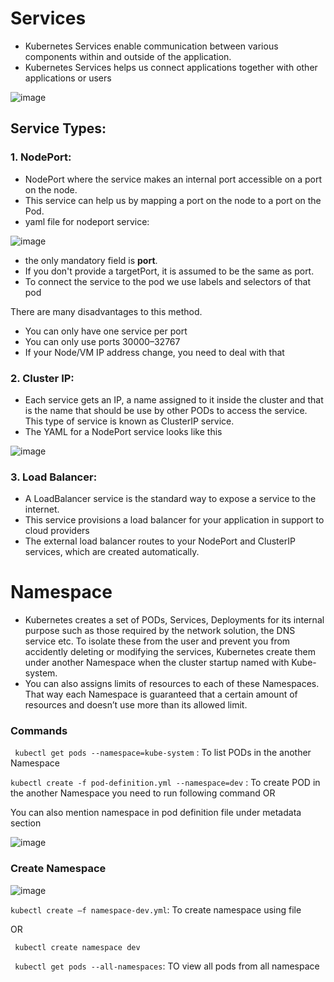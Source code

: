 # Services
- Kubernetes Services enable communication between various components within and outside of the application.
- Kubernetes Services helps us connect applications together with other applications or users

![image](https://user-images.githubusercontent.com/87442305/210403253-01800fc8-a71e-4588-9f1c-29d2e20f864f.png)

## Service Types:

### 1. NodePort:
- NodePort where the service makes an internal port accessible on a port on the node.
- This service can help us by mapping a port on the node to a port on the Pod.
- yaml file for nodeport service:

![image](https://user-images.githubusercontent.com/87442305/210406420-dc0ee3a1-d2e8-401b-a1d5-8bfd54991496.png)

- the only mandatory field is **port**.
- If you don't provide a targetPort, it is assumed to be the same as port.
- To connect the service to the pod we use labels and selectors of that pod

There are many disadvantages to this method.

- You can only have one service per port
- You can only use ports 30000–32767
- If your Node/VM IP address change, you need to deal with that

### 2. Cluster IP: 
- Each service gets an IP, a name assigned to it inside the cluster and that is the name that should be use by other PODs to access the service. This type of service is known as ClusterIP service.
- The YAML for a NodePort service looks like this

![image](https://user-images.githubusercontent.com/87442305/210409929-16b50a4d-90ba-49e7-b7af-c9bad7cf0a41.png)

### 3. Load Balancer:

- A LoadBalancer service is the standard way to expose a service to the internet.
- This service provisions a load balancer for your application in support to cloud providers
- The external load balancer routes to your NodePort and ClusterIP services, which are created automatically.

# Namespace
- Kubernetes creates a set of PODs, Services, Deployments for its internal purpose such as those required by the network solution, the DNS service etc. To isolate these from the user and prevent you from accidently deleting or modifying the services, Kubernetes create them under another Namespace when the cluster startup named with Kube-system.
- You can also assigns limits of resources to each of these Namespaces. That way each Namespace is guaranteed that a certain amount of resources and doesn’t use more than its allowed limit.

### Commands
``` kubectl get pods --namespace=kube-system``` : To list PODs in the another Namespace

```kubectl create -f pod-definition.yml --namespace=dev``` : To create POD in the another Namespace you need to run following command
OR

You can also mention namespace in pod definition file under metadata section

![image](https://user-images.githubusercontent.com/87442305/210417269-422d301f-16dd-41f6-a145-6c009cdf59de.png)

### Create Namespace
![image](https://user-images.githubusercontent.com/87442305/210417431-9f877afa-c1d2-416a-a72f-f68c4cd2f77f.png)

```kubectl create –f namespace-dev.yml```: To create namespace using file 

OR

``` kubectl create namespace dev```

``` kubectl get pods --all-namespaces```: TO view all pods from all namespace

